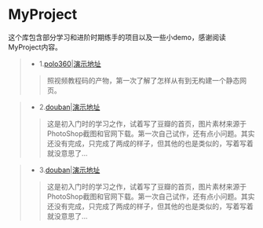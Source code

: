 # MyProject
这个库包含部分学习和进阶时期练手的项目以及一些小demo，感谢阅读MyProject内容。

> * 1.[polo360](https://github.com/StarlightUnion/MyProject/tree/master/1.polo360)|[演示地址](https://starlightunion.github.io/MyProject/1.polo360/index.html)
>>照视频教程码的产物，第一次了解了怎样从有到无构建一个静态网页。

> * 2.[douban](https://github.com/StarlightUnion/MyProject/tree/master/2.douban)|[演示地址](https://starlightunion.github.io/MyProject/2.douban/demo.html)
>>这是初入门时的学习之作，试着写了豆瓣的首页，图片素材来源于PhotoShop截图和官网下载。第一次自己试作，还有点小问题。其实还没有完成，只完成了两成的样子，但其他的也是类似的，写着写着就没意思了...

> * 3.[douban](https://github.com/StarlightUnion/MyProject/tree/master/2.douban)|[演示地址](https://starlightunion.github.io/MyProject/2.douban/demo.html)
>>这是初入门时的学习之作，试着写了豆瓣的首页，图片素材来源于PhotoShop截图和官网下载。第一次自己试作，还有点小问题。其实还没有完成，只完成了两成的样子，但其他的也是类似的，写着写着就没意思了...

